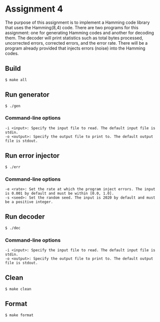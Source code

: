 # Assignment 4
The purpose of this assignment is to implement  a Hamming code library that uses the Hamming(8,4) code. There are two programs for this assignment: one for generating Hamming codes and another for decoding them. The decoder will print statistics such as total bytes processed, uncorrected errors, corrected errors, and the error rate. There will be a program already provided that injects errors (noise) into the Hamming codes.

## Build
    $ make all

## Run generator
    $ ./gen

### Command-line options
    -i <input>: Specify the input file to read. The default input file is stdin.
    -o <output>: Specify the output file to print to. The default output file is stdout.

## Run error injector
    $ ./err

### Command-line options
    -e <rate>: Set the rate at which the program inject errors. The input is 0.001 by default and must be within [0.0, 1.0].
    -s <seed>: Set the random seed. The input is 2020 by default and must be a positive integer.

## Run decoder
    $ ./dec

### Command-line options
    -i <input>: Specify the input file to read. The default input file is stdin.
    -o <output>: Specify the output file to print to. The default output file is stdout.

## Clean
    $ make clean

## Format
    $ make format
